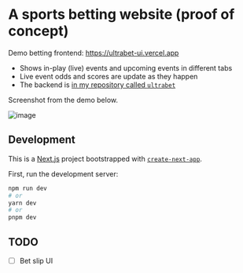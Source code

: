 # A sports betting website (proof of concept)

Demo betting frontend: https://ultrabet-ui.vercel.app

* Shows in-play (live) events and upcoming events in different tabs
* Live event odds and scores are update as they happen
* The backend is [in my repository called `ultrabet`](https://github.com/anssip/ultrabet)

Screenshot from the demo below.

![image](https://github.com/anssip/ultrabet/assets/271711/2d4cf52c-5283-484e-87a3-08863f92bc73)

## Development

This is a [Next.js](https://nextjs.org/) project bootstrapped
with [`create-next-app`](https://github.com/vercel/next.js/tree/canary/packages/create-next-app).

First, run the development server:

```bash
npm run dev
# or
yarn dev
# or
pnpm dev
```

## TODO

- [ ] Bet slip UI